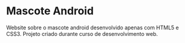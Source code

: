 <h1>Mascote Android </h1>
 Website sobre o mascote android desenvolvido apenas com HTML5 e CSS3. Projeto criado durante curso de desenvolvimento web.
